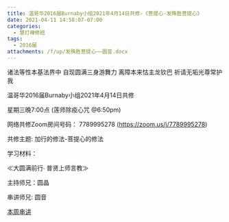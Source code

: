 ```yaml
---
title: 温哥华2016届Burnaby小组2021年4月14日共修-《菩提心-发殊胜菩提心》
date: 2021-04-11 14:58:07-07:00
categories:
  - 慧灯禅修班
tags:
  - 2016届
attachments: /f/up/发殊胜菩提心——圆音.docx
---
```

诸法等性本基法界中 自现圆满三身游舞力 离障本来怙主龙钦巴 祈请无垢光尊常护我

温哥华2016届Burnaby小组2021年4月14日共修 

星期三晚7:00点 (莲师除疫心咒 @6:50pm)

网络共修Zoom房间号码： 7789995278 (<https://zoom.us/j/7789995278>)

共修主题: 加行的修法-菩提心的修法


学习材料：

≪大圆满前行∙ 普贤上师言教≫ 　


主持师兄：圆晶

串讲师兄: 圆音

[本周串讲](https://s3.ca-central-1.wasabisys.com/hddata/f.huidengchanxiu.net/hdv/f/up/发殊胜菩提心——圆音.docx)
